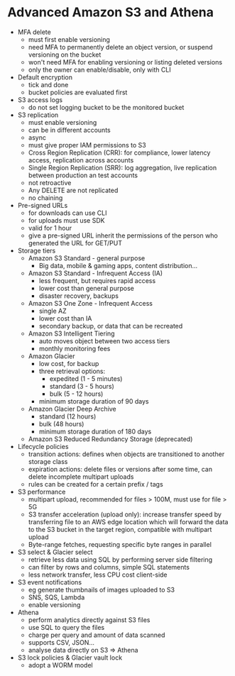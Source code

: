# Advanced Amazon S3 and Athena

- MFA delete
  - must first enable versioning
  - need MFA to permanently delete an object version, or suspend versioning on the bucket
  - won't need MFA for enabling versioning or listing deleted versions
  - only the owner can enable/disable, only with CLI
- Default encryption
  - tick and done
  - bucket policies are evaluated first
- S3 access logs
  - do not set logging bucket to be the monitored bucket
- S3 replication
  - must enable versioning
  - can be in different accounts
  - async
  - must give proper IAM permissions to S3
  - Cross Region Replication (CRR): for compliance, lower latency access, replication across accounts
  - Single Region Replication (SRR): log aggregation, live replication between production an test accounts
  - not retroactive
  - Any DELETE are not replicated
  - no chaining
- Pre-signed URLs
  - for downloads can use CLI
  - for uploads must use SDK
  - valid for 1 hour
  - give a pre-signed URL inherit the permissions of the person who generated the URL for GET/PUT
- Storage tiers
  - Amazon S3 Standard - general purpose
    - Big data, mobile & gaming apps, content distribution...
  - Amazon S3 Standard - Infrequent Access (IA)
    - less frequent, but requires rapid access
    - lower cost than general purpose
    - disaster recovery, backups
  - Amazon S3 One Zone - Infrequent Access
    - single AZ
    - lower cost than IA
    - secondary backup, or data that can be recreated
  - Amazon S3 Intelligent Tiering
    - auto moves object between two access tiers
    - monthly monitoring fees
  - Amazon Glacier
    - low cost, for backup
    - three retrieval options:
      - expedited (1 - 5 minutes)
      - standard (3 - 5 hours)
      - bulk (5 - 12 hours)
    - minimum storage duration of 90 days
  - Amazon Glacier Deep Archive
    - standard (12 hours)
    - bulk (48 hours)
    - minimum storage duration of 180 days
  - Amazon S3 Reduced Redundancy Storage (deprecated)
- Lifecycle policies
  - transition actions: defines when objects are transitioned to another storage class
  - expiration actions: delete files or versions after some time, can delete incomplete multipart uploads
  - rules can be created for a certain prefix / tags
- S3 performance
  - multipart upload, recommended for files > 100M, must use for file > 5G
  - S3 transfer acceleration (upload only): increase transfer speed by transferring file to an AWS edge location which will forward the data to the S3 bucket in the target region, compatible with multipart upload
  - Byte-range fetches, requesting specific byte ranges in parallel
- S3 select & Glacier select
  - retrieve less data using SQL by performing server side filtering
  - can filter by rows and columns, simple SQL statements
  - less network transfer, less CPU cost client-side
- S3 event notifications
  - eg generate thumbnails of images uploaded to S3
  - SNS, SQS, Lambda
  - enable versioning
- Athena
  - perform analytics directly against S3 files
  - use SQL to query the files
  - charge per query and amount of data scanned
  - supports CSV, JSON...
  - analyse data directly on S3 => Athena
- S3 lock policies & Glacier vault lock
  - adopt a WORM model